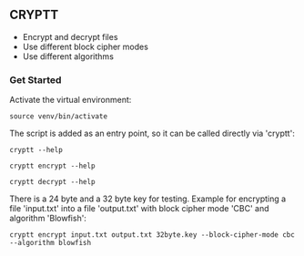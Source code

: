 CRYPTT
------

- Encrypt and decrypt files
- Use different block cipher modes
- Use different algorithms

### Get Started

Activate the virtual environment:

```source venv/bin/activate```

The script is added as an entry point, so it can be called directly via 'cryptt':

```cryptt --help```

```cryptt encrypt --help```

```cryptt decrypt --help```

There is a 24 byte and a 32 byte key for testing. Example for encrypting a file 'input.txt' into a file 'output.txt' with block cipher mode 'CBC' and algorithm 'Blowfish':

```cryptt encrypt input.txt output.txt 32byte.key --block-cipher-mode cbc --algorithm blowfish```